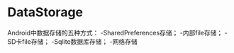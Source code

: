 # DataStorage
Android中数据存储的五种方式：
  -SharedPreferences存储；
  -内部file存储；
  -SD卡file存储；
  -Sqlite数据库存储；
  -网络存储
